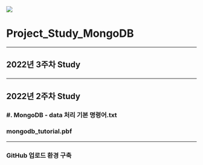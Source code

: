 <img src="https://upload.wikimedia.org/wikipedia/commons/thumb/9/93/MongoDB_Logo.svg/440px-MongoDB_Logo.svg.png">

# Project_Study_MongoDB 
---
## 2022년 3주차 Study
### 
### 
### 
### 
### 

---
## 2022년 2주차 Study

### #. MongoDB - data 처리 기본 명령어.txt

### mongodb_tutorial.pbf

---
### GitHub 업로드 환경 구축 
